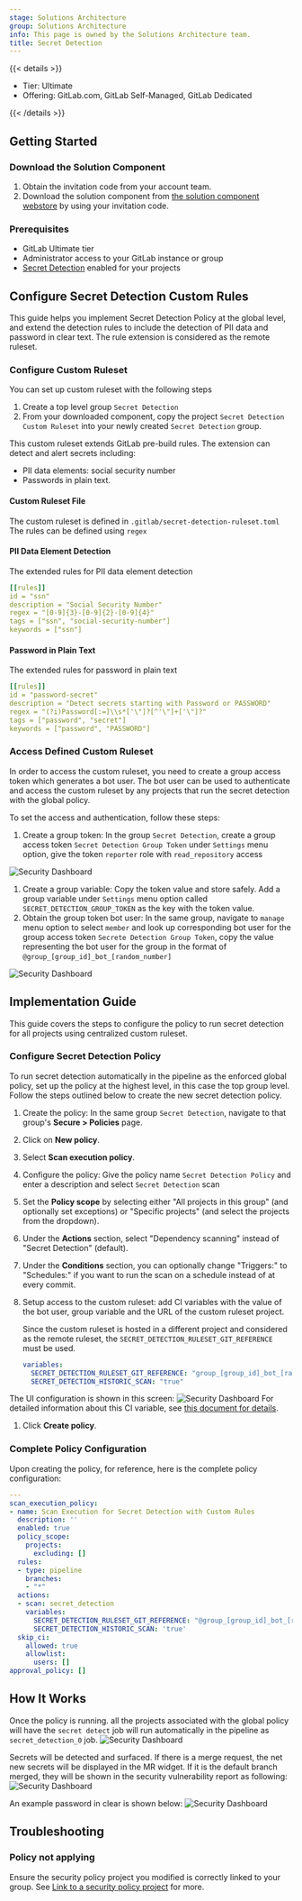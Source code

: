 ```yaml
---
stage: Solutions Architecture
group: Solutions Architecture
info: This page is owned by the Solutions Architecture team.
title: Secret Detection
---
```


{{< details >}}

- Tier: Ultimate
- Offering: GitLab.com, GitLab Self-Managed, GitLab Dedicated

{{< /details >}}

## Getting Started

### Download the Solution Component

1. Obtain the invitation code from your account team.
1. Download the solution component from [the solution component webstore](https://cloud.gitlab-accelerator-marketplace.com) by using your invitation code.

### Prerequisites

- GitLab Ultimate tier
- Administrator access to your GitLab instance or group
- [Secret Detection](../../user/application_security/secret_detection/_index.md) enabled for your projects 

## Configure Secret Detection Custom Rules

This guide helps you implement Secret Detection Policy at the global level, and extend the detection rules to include the detection of PII data and password in clear text. The rule extension is considered as the remote ruleset.

### Configure Custom Ruleset

You can set up custom ruleset with the following steps

1. Create a top level group `Secret Detection`
1. From your downloaded component, copy the project `Secret Detection Custom Ruleset` into your newly created `Secret Detection` group.

This custom ruleset extends GitLab pre-build rules. The extension can detect and alert secrets including:

- PII data elements: social security number
- Passwords in plain text.

#### Custom Ruleset File

The custom ruleset is defined in `.gitlab/secret-detection-ruleset.toml`
The rules can be defined using `regex`

#### PII Data Element Detection

The extended rules for PII data element detection

```yaml
[[rules]]
id = "ssn"
description = "Social Security Number"
regex = "[0-9]{3}-[0-9]{2}-[0-9]{4}"
tags = ["ssn", "social-security-number"]
keywords = ["ssn"]
```

#### Password in Plain Text

The extended rules for password in plain text

```yaml
[[rules]]
id = "password-secret"
description = "Detect secrets starting with Password or PASSWORD"
regex = "(?i)Password[:=]\\s*['\"]?[^'\"]+['\"]?"
tags = ["password", "secret"]
keywords = ["password", "PASSWORD"]
```

### Access Defined Custom Ruleset

In order to access the custom ruleset, you need to create a group access token which generates a bot user. The bot user can be used to authenticate and access the custom ruleset by any projects that run the secret detection with the global policy.

To set the access and authentication, follow these steps:

1. Create a group token: In the group `Secret Detection`, create a group access token `Secret Detection Group Token` under `Settings` menu option, give the token `reporter` role with `read_repository` access

![Security Dashboard](img/secret_detection_group_token_v17_9.png)

1. Create a group variable: Copy the token value and store safely. Add a group variable under `Settings` menu option called `SECRET_DETECTION_GROUP_TOKEN` as the key with the token value.
1. Obtain the group token bot user: In the same group, navigate to `manage` menu option to select `member` and look up corresponding bot user for the group access token `Secrete Detection Group Token`, copy the value representing the bot user for the group in the format of `@group_[group_id]_bot_[random_number]`

![Security Dashboard](img/secret_detection_group_token_bot_v17_9.png)

## Implementation Guide

This guide covers the steps to configure the policy to run secret detection for all projects using centralized custom ruleset.

### Configure Secret Detection Policy 

To run secret detection automatically in the pipeline as the enforced global policy, set up the policy at the highest level, in this case the top group level. Follow the steps outlined below to create the new secret detection policy.

1. Create the policy: In the same group `Secret Detection`, navigate to that group's **Secure > Policies** page.
1. Click on **New policy**.
1. Select **Scan execution policy**.
1. Configure the policy: Give the policy name `Secret Detection Policy` and enter a description and select `Secret Detection` scan
1. Set the **Policy scope** by selecting either "All projects in this group" (and optionally set exceptions) or "Specific projects" (and select the projects from the dropdown).
1. Under the **Actions** section, select "Dependency scanning" instead of "Secret Detection" (default).
1. Under the **Conditions** section, you can optionally change "Triggers:" to "Schedules:" if you want to run the scan on a schedule instead of at every commit.
1. Setup access to the custom ruleset: add CI variables with the value of the bot user, group variable and the URL of the custom ruleset project. 

   Since the custom ruleset is hosted in a different project and considered as the remote ruleset, the `SECRET_DETECTION_RULESET_GIT_REFERENCE` must be used. 

   ```yaml   
   variables:
     SECRET_DETECTION_RULESET_GIT_REFERENCE: "group_[group_id]_bot_[random_number]:$SECRET_DETECTION_GROUP_TOKEN@[custom ruleset project URL]"
     SECRET_DETECTION_HISTORIC_SCAN: "true"
   ```

The UI configuration is shown in this screen: ![Security Dashboard](img/secret_detection_policy_v17_9.png)
For detailed information about this CI variable, see [this document for details](../../user/application_security/secret_detection/pipeline/_index.md#with-a-remote-ruleset).

1. Click **Create policy**.

### Complete Policy Configuration

Upon creating the policy, for reference, here is the complete policy configuration:

```yaml 
---
scan_execution_policy:
- name: Scan Execution for Secret Detection with Custom Rules
  description: ''
  enabled: true
  policy_scope:
    projects:
      excluding: []
  rules:
  - type: pipeline
    branches:
    - "*"
  actions:
  - scan: secret_detection
    variables:
      SECRET_DETECTION_RULESET_GIT_REFERENCE: "@group_[group_id]_bot_[random_number]:$SECRET_DETECTION_GROUP_TOKEN@gitlab.com/example_group/secret-detection/secret-detection-custom-ruleset"
      SECRET_DETECTION_HISTORIC_SCAN: 'true'
  skip_ci:
    allowed: true
    allowlist:
      users: []
approval_policy: []
```

## How It Works

Once the policy is running. all the projects associated with the global policy will have the `secret detect` job will run automatically in the pipeline as `secret_detection_0` job.
![Security Dashboard](img/secret_detection_job_v17_9.png)

Secrets will be detected and surfaced. If there is a merge request, the net new secrets will be displayed in the MR widget. If it is the default branch merged, they will be shown in the security vulnerability report as following:
![Security Dashboard](img/secret_detection_pwd_vuln_v17_9.png)

An example password in clear is shown below:
![Security Dashboard](img/secret_detection_pwd_v17_9.png)

## Troubleshooting

### Policy not applying

Ensure the security policy project you modified is correctly linked to your group. See [Link to a security policy project](../../user/application_security/policies/_index.md#link-to-a-security-policy-project) for more.
